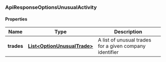 
[//]: # (CLASS:ApiResponseOptionsUnusualActivity)

[//]: # (KIND:object)

### ApiResponseOptionsUnusualActivity

#### Properties

[//]: # (START_DEFINITION)

Name | Type | Description
------------ | ------------- | -------------
**trades** | [**List&lt;OptionUnusualTrade&gt;**](OptionUnusualTrade.md) | A list of unusual trades for a given company identifier &nbsp;

[//]: # (END_DEFINITION)


[//]: # (CONTAINED_CLASS:OptionUnusualTrade)





